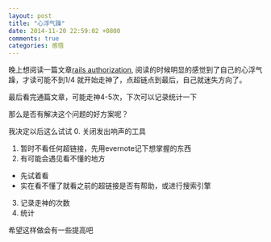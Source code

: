 ```yaml
---
layout: post
title: "心浮气躁"
date: 2014-11-20 22:59:02 +0800
comments: true
categories: 感悟
---
```

晚上想阅读一篇文章[rails authorization](https://app.yinxiang.com/l/ABRmgcHsDyRNu6B5GPR7rMBJ_zlKWR8t9DE),
阅读的时候明显的感觉到了自己的心浮气躁，才读可能不到1/4 就开始走神了，点超链点到最后，自己就迷失方向了。

最后看完通篇文章，可能走神4-5次，下次可以记录统计一下

那么是否有解决这个问题的好方案呢？

我决定以后这么试试
0. 关闭发出响声的工具
1. 暂时不看任何超链接，先用evernote记下想掌握的东西
2. 有可能会遇见看不懂的地方
  - 先试着看
  - 实在看不懂了就看之前的超链接是否有帮助，或进行搜索引擎
3. 记录走神的次数
4. 统计

希望这样做会有一些提高吧

